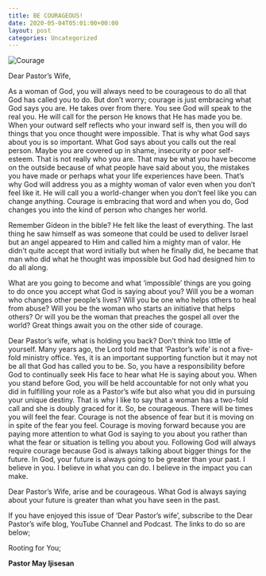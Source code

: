 ```yaml
---
title: BE COURAGEOUS!
date: 2020-05-04T05:01:00+00:00
layout: post
categories: Uncategorized
---
```


![Courage]({{site.baseurl}}/img/blog_img/courage-scaled.jpg)

Dear Pastor&#8217;s Wife,

As a woman of God, you will always need to be courageous to do all that God has called you to do. But don&#8217;t worry; courage is just embracing what God says you are. He takes over from there. You see God will speak to the real you. He will call for the person He knows that He has made you be. When your outward self reflects who your inward self is, then you will do things that you once thought were impossible. That is why what God says about you is so important. What God says about you calls out the real person. Maybe you are covered up in shame, insecurity or poor self-esteem. That is not really who you are. That may be what you have become on the outside because of what people have said about you, the mistakes you have made or perhaps what your life experiences have been. That&#8217;s why God will address you as a mighty woman of valor even when you don&#8217;t feel like it. He will call you a world-changer when you don&#8217;t feel like you can change anything. Courage is embracing that word and when you do, God changes you into the kind of person who changes her world.

Remember Gideon in the bible? He felt like the least of everything. The last thing he saw himself as was someone that could be used to deliver Israel but an angel appeared to Him and called him a mighty man of valor. He didn&#8217;t quite accept that word initially but when he finally did, he became that man who did what he thought was impossible but God had designed him to do all along.

What are you going to become and what &#8216;impossible&#8217; things are you going to do once you accept what God is saying about you? Will you be a woman who changes other people&#8217;s lives? Will you be one who helps others to heal from abuse? Will you be the woman who starts an initiative that helps others? Or will you be the woman that preaches the gospel all over the world? Great things await you on the other side of courage.

Dear Pastor&#8217;s wife, what is holding you back? Don&#8217;t think too little of yourself. Many years ago, the Lord told me that &#8216;Pastor&#8217;s wife&#8217; is not a five-fold ministry office. Yes, it is an important supporting function but it may not be all that God has called you to be. So, you have a responsibility before God to continually seek His face to hear what He is saying about you. When you stand before God, you will be held accountable for not only what you did in fulfilling your role as a Pastor&#8217;s wife but also what you did in pursuing your unique destiny. That is why I like to say that a woman has a two-fold call and she is doubly graced for it. So, be courageous. There will be times you will feel the fear. Courage is not the absence of fear but it is moving on in spite of the fear you feel. Courage is moving forward because you are paying more attention to what God is saying to you about you rather than what the fear or situation is telling you about you. Following God will always require courage because God is always talking about bigger things for the future. In God, your future is always going to be greater than your past. I believe in you. I believe in what you can do. I believe in the impact you can make. 

Dear Pastor&#8217;s Wife, arise and be courageous. What God is always saying about your future is greater than what you have seen in the past. 

If you have enjoyed this issue of ‘Dear Pastor’s wife’, subscribe to the Dear Pastor’s wife blog, YouTube Channel and Podcast. The links to do so are below;

Rooting for You;

**Pastor May Ijisesan**